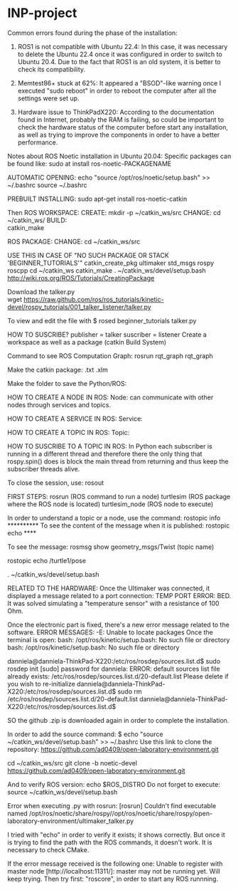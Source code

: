 # INP-project
Common errors found during the phase of the installation:

1. ROS1 is not compatible with Ubuntu 22.4: 
  In this case, it was necessary to delete the Ubuntu 22.4 once it was configured in order to switch to Ubuntu 20.4. Due to the fact that ROS1 is an old system, it is better to check its compatibility.
  
2. Memtest86+ stuck at 62%: 
  It appeared a "BSOD"-like warning once I executed "sudo reboot" in order to reboot the computer after all the settings were set up.
  
3. Hardware issue to ThinkPadX220: 
  According to the documentation found in Internet, probably the RAM is failing, so could be important to check the hardware status of the computer before start any installation, as well as trying to improve the components in order to have a better performance. 

Notes about ROS Noetic installation in Ubuntu 20.04:
Specific packages can be found like: 
  sudo at install ros-noetic-PACKAGENAME

AUTOMATIC OPENING:
echo "source /opt/ros/noetic/setup.bash" >> ~/.bashrc source ~/.bashrc

PREBUILT INSTALLING:
sudo apt-get install ros-noetic-catkin

Then ROS WORKSPACE:
CREATE:
  mkdir -p ~/catkin_ws/src
CHANGE:
  cd ~/catkin_ws/
BUILD:  
  catkin_make
  
ROS PACKAGE:
CHANGE: cd ~/catkin_ws/src

USE THIS IN CASE OF "NO SUCH PACKAGE OR STACK 'BEGINNER_TUTORIALS'"
catkin_create_pkg ultimaker std_msgs rospy roscpp
cd ~/catkin_ws
catkin_make
. ~/catkin_ws/devel/setup.bash
http://wiki.ros.org/ROS/Tutorials/CreatingPackage

Download the talker.py  
wget https://raw.github.com/ros/ros_tutorials/kinetic-devel/rospy_tutorials/001_talker_listener/talker.py

To view and edit the file with  $ rosed beginner_tutorials talker.py 
 

HOW TO SUSCRIBE?
publisher = talker
suscriber = listener
Create a workspace as well as a package (catkin Build System)


Command to see ROS Computation Graph: 
rosrun rqt_graph rqt_graph

Make the catkin package:
  .txt
  .xlm

Make the folder to save the Python/ROS:



HOW TO CREATE A NODE IN ROS:
Node: can communicate with other nodes through services and topics.

HOW TO CREATE A SERVICE IN ROS:
Service:

HOW TO CREATE A TOPIC IN ROS:
Topic:

HOW TO SUSCRIBE TO A TOPIC IN ROS:
In Python each subscriber is running in a different thread and therefore there the only thing that rospy.spin() does is block the main thread from returning and thus keep the subscriber threads alive. 

To close the session, use:
  rosout

FIRST STEPS:
rosrun (ROS command to run a node) turtlesim (ROS package where the ROS node is located) turtlesim_node (ROS node to execute)

In order to understand a topic or a node, use the command: rostopic info ********** 
To see the content of the message when it is published:
  rostopic echo ****
  
To see the message:
rosmsg show geometry_msgs/Twist (topic name)

rostopic echo /turtle1/pose

. ~/catkin_ws/devel/setup.bash


RELATED TO THE HARDWARE:
Once the Ultimaker was connected, it displayed a message related to a port connection: TEMP PORT ERROR: BED.
It was solved simulating a "temperature sensor" with a resistance of 100 Ohm.

Once the electronic part is fixed, there's a new error message related to the software. ERROR MESSAGES:
-E: Unable to locate packages
Once the terminal is open:
bash: /opt/ros/kinetic/setup.bash: No such file or directory
bash: /opt/ros/kinetic/setup.bash: No such file or directory

danniela@danniela-ThinkPad-X220:/etc/ros/rosdep/sources.list.d$ sudo rosdep init
[sudo] password for danniela: 
ERROR: default sources list file already exists:
	/etc/ros/rosdep/sources.list.d/20-default.list
Please delete if you wish to re-initialize
danniela@danniela-ThinkPad-X220:/etc/ros/rosdep/sources.list.d$ sudo rm /etc/ros/rosdep/sources.list.d/20-default.list
danniela@danniela-ThinkPad-X220:/etc/ros/rosdep/sources.list.d$

SO the github .zip is downloaded again in order to complete the installation.

In order to add the source command: $ echo "source ~/catkin_ws/devel/setup.bash" >> ~/.bashrc
Use this link to clone the repository: https://github.com/ad0409/open-laboratory-environment.git

cd ~/catkin_ws/src
git clone -b noetic-devel https://github.com/ad0409/open-laboratory-environment.git

And to verify ROS version:  echo $ROS_DISTRO
Do not forget to execute: source ~/catkin_ws/devel/setup.bash

Error when executing .py with rosrun:
[rosrun] Couldn't find executable named /opt/ros/noetic/share/rospy//opt/ros/noetic/share/rospy/open-laboratory-environment/ultimaker_talker.py

I tried with "echo" in order to verify it exists; it shows correctly. But once it is trying to find the path with the ROS commands, it doesn't work.
It is necessary to check CMake. 

If the error message received is the following one:
Unable to register with master node [http://localhost:11311/]: master may not be running yet. Will keep trying.
Then try first: "roscore", in order to start any ROS runnning.

